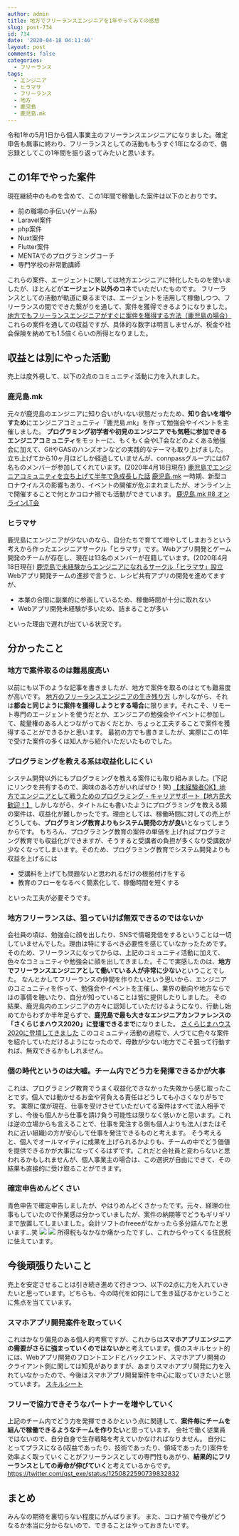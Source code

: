 ```yaml
---
author: admin
title: 地方でフリーランスエンジニアを1年やってみての感想
slug: post-734
id: 734
date: '2020-04-18 04:11:46'
layout: post
comments: false
categories:
  - フリーランス
tags:
  - エンジニア
  - ヒラマサ
  - フリーランス
  - 地方
  - 鹿児島
  - 鹿児島.mk
---
```


令和1年の5月1日から個人事業主のフリーランスエンジニアになりました。確定申告も無事に終わり、フリーランスとしての活動ももうすぐ1年になるので、備忘録としてこの1年間を振り返ってみたいと思います。

## この1年でやった案件

現在継続中のものを含めて、この1年間で稼働した案件は以下のとおりです。



*   前の職場の手伝い(ゲーム系)
*   Laravel案件
*   php案件
*   Nuxt案件
*   Flutter案件
*   MENTAでのプログラミングコーチ
*   専門学校の非常勤講師


これらの案件、エージェントに関しては地方エンジニアに特化したものを使いましたが、ほとんどが<span class="pinkline" style="font-weight:bold">エージェント以外のコネ</span>でいただいたものです。 フリーランスとしての活動が軌道に乗るまでは、エージェントを活用して稼働しつつ、フリーランスの間でできた繋がりを通して、案件を獲得できるようになりました。 [地方でもフリーランスエンジニアがすぐに案件を獲得する方法（鹿児島の場合）](https://kusutan.com/freelance/433/) これらの案件を通しての収益ですが、具体的な数字は明言しませんが、税金や社会保険を納めても1.5倍くらいの所得となりました。

## 収益とは別にやった活動

売上は度外視して、以下の2点のコミュニティ活動に力を入れました。

### 鹿児島.mk

元々が鹿児島のエンジニアに知り合いがいない状態だったため、<span class="pinkline" style="font-weight:bold">知り合いを増やすため</span>にエンジニアコミュニティ「鹿児島.mk」を作って勉強会やイベントを主催しました。 <span class="pinkline" style="font-weight:bold">プログラミング初学者や初見のエンジニアでも気軽に参加できるエンジニアコミュニティ</span>をモットーに、もくもく会やLT会などのよくある勉強会に加えて、<span class="pinkline">GitやGASのハンズオンなどの実践的なテーマ</span>も取り上げました。立ち上げてから10ヶ月ほどしか経過していませんが、connpassグループには67名ものメンバーが参加してくれています。(2020年4月18日現在) [鹿児島でエンジニアコミュニティを立ち上げて半年で急成長した話](https://kusutan.com/engineer/543/) [鹿児島.mk](https://kagoshima-mk.connpass.com/) 一時期、新型コロナウイルスの影響もあり、イベントの開催が危ぶまれましたが、<span class="pinkline">オンライン上で開催</span>することで何とかコロナ禍でも活動ができています。 [鹿児島.mk #8 オンラインLT会](https://kagoshima-mk.connpass.com/event/172646/)

### ヒラマサ

鹿児島にエンジニアが少ないのなら、自分たちで育てて増やしてしまおうという考えから作ったエンジニアサークル「ヒラマサ」です。Webアプリ開発とゲーム開発のチームが存在し、現在は13名のメンバーが在籍しています。(2020年4月18日現在) [鹿児島で未経験からエンジニアになれるサークル「ヒラマサ」設立](https://kusutan.com/hiramasa/344/) Webアプリ開発チームの進捗で言うと、レシピ共有アプリの開発を進めてますが、

*   本業の合間に副業的に参画しているため、稼働時間が十分に取れない
*   Webアプリ開発未経験が多いため、詰まることが多い

といった理由で遅れが出ている状況です。

## 分かったこと

### 地方で案件取るのは難易度高い

以前にも以下のような記事を書きましたが、地方で案件を取るのはとても難易度が高いです。 [地方のフリーランスエンジニアの生き残り方](https://kusutan.com/freelance/248/) しかしながら、それは<span class="pinkline" style="font-weight:bold">都会と同じように案件を獲得しようとする場合</span>に限ります。それこそ、<span class="pinkline">リモート専門のエージェントを使う</span>だとか、<span class="pinkline">エンジニアの勉強会やイベントに参加して、裁量権のある人とつながっておく</span>だとか、ちょっと工夫することで案件を獲得することができるかと思います。 最初の方でも書きましたが、実際にこの1年で受けた案件の多くは知人から紹介いただいたものでした。

### プログラミングを教える系は収益化しにくい

システム開発以外にもプログラミングを教える案件にも取り組みました。(下記にリンクを共有するので、興味のある方がいればぜひ！笑) [【未経験者OK】地方でエンジニアとして戦うためのプログラミング・キャリアサポート【地方民大歓迎！】](https://menta.work/plan/1092) しかしながら、タイトルにも書いたようにプログラミングを教える類の案件は、収益化が難しかったです。理由としては、稼働時間に対しての売上がどうしても、<span class="pinkline" style="font-weight:bold">プログラミング教育よりもシステム開発の方が良い</span>となってしまうからです。 もちろん、プログラミング教育の案件の単価を上げればプログラミング教育でも収益化ができますが、そうすると受講者の負担が多くなり受講数が少なくなってしまいます。そのため、プログラミング教育でシステム開発よりも収益を上げるには

*   受講料を上げても問題ないと思われるだけの根拠付けをする
*   教育のフローをなるべく簡素化して、稼働時間を短くする

といった工夫が必要そうです。

### 地方フリーランスは、狙っていけば無双できるのではないか

会社員の頃は、勉強会に顔を出したり、SNSで情報発信をするということは一切していませんでした。理由は特にするべき必要性を感じていなかったためです。 そのため、フリーランスになってからは、上記のコミュニティ活動に加えて、色々なコミュニティや勉強会に顔を出してきました。そこで実感したのは、<span class="pinkline" style="font-weight:bold">地方でフリーランスエンジニアとして働いている人が非常に少ない</span>ということでした。 なんとかしてフリーランスの仲間を作りたいという思いから、エンジニアのコミュニティを作って、勉強会やイベントを主催し、業界の動向や地方ならではの事情を聴いたり、自分が知っていることは皆に提供したりしました。 その結果、鹿児島内のエンジニアの方々に認知していただけるようになり、行動し始めてからわずか半年足らずで、<span class="pinkline" style="font-weight:bold">鹿児島で最も大きなエンジニアカンファレンスの「さくらじまハウス2020」に登壇できるまで</span>になりました。 [さくらじまハウス2020に登壇してきました](https://kusutan.com/engineer/681/) このコミュニティ活動の過程で、人づてに色々な案件を紹介していただけるようになったので、母数が少ない地方でこそ狙って行動すれば、無双できるかもしれません。

### 個の時代というのは大嘘。チーム内でどう力を発揮できるかが大事

これは、プログラミング教育でうまく収益化できなかった失敗から感じ取ったことです。個人では動かせるお金や背負える責任はどうしても小さくなりがちです。 実際に僕が現在、<span class="pinkline">仕事を受けさせていただいてる案件はすべて法人相手</span>ですし、今後も個人から仕事を請け負う可能性は限りなく低いかと思います。これは逆の立場からも言えることで、仕事を発注する側も個人よりも法人(またはそれに近い組織)の方が安心して仕事を発注できるものと考えます。 そう考えると、<span class="pinkline">個人でオールマイティに成果を上げられるかよりも、チームの中でどう価値を提供できるか</span>が大事になってくるはずです。これだと会社員と変わらないと思われるかもしれませんが、個人事業主の場合は、この選択が自由にできて、その結果も直接的に受け取ることができます。

### 確定申告めんどくさい

青色申告で確定申告しましたが、やはりめんどくさかったです。元々、経理の仕事もしていたので作業感は分かっていましたが、案件の納期等でどうもギリギリまで放置してしまいました。会計ソフトのfreeeがなかったら多分詰んでたと思います…笑 [![](https://www27.a8.net/svt/bgt?aid=191223612673&wid=001&eno=01&mid=s00000013715001041000&mc=1)](https://px.a8.net/svt/ejp?a8mat=35UL30+B4OQWI+2XTQ+674EP) ![](https://www18.a8.net/0.gif?a8mat=35UL30+B4OQWI+2XTQ+674EP) 所得税もなかなか痛かったですし、これからやってくる住民税に怯えています。

## 今後頑張りたいこと

売上を安定させることは引き続き進めて行きつつ、以下の2点に力を入れていきたいと思っています。どちらも、今の時代を如何にして生き延びるかということに焦点を当てています。

### スマホアプリ開発案件を取っていく

これはかなり偏見のある個人的考察ですが、これからは<span class="pinkline" style="font-weight:bold">スマホアプリエンジニアの需要がさらに強まっていくのではないか</span>と考えています。僕のスキルセット的には、Webアプリ開発のフロントエンドとバックエンド、スマホアプリ開発のクライアント側に関しては知見がありますが、あまりスマホアプリ開発に力を入れていなかったので、今後はスマホアプリ開発案件を中心に取っていきたいと思っています。 [スキルシート](https://github.com/qst-exe/Curriculum-Vitae)

### フリーで協力できそうなパートナーを増やしていく

上記のチーム内でどう力を発揮できるかという点に関連して、<span class="pinkline" style="font-weight:bold">案件毎にチームを組んで稼働できるようなチームを作りたい</span>と思っています。 会社で働く従業員ではないので、自分自身で生存戦略を考えていかなければなりません。 自分にとってプラスになる(収益であったり、技術であったり、領域であったり)案件を効率よく取っていくことがフリーランスとしての専門性もあがり、<span class="pinkline" style="font-weight:bold">結果的にフリーランスとしての寿命が伸びていく</span>と考えているからです。 https://twitter.com/qst_exe/status/1250822590739832832

## まとめ

みんなの期待を裏切らない程度にがんばります。 また、コロナ禍で今後がどうなるか本当に分からないので、できることはやっておきたいです。
